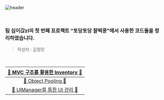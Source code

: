 ![header](https://capsule-render.vercel.app/api?type=cylinder&color=A1B6FF&height=150&section=header&text=TodangTodang%20Codes&fontSize=60&fontColor=ECFBFF&animation=fadeIn)

<br>

### 팀 십이갅zl의 첫 번째 프로젝트 "토당토당 찰떡쿵"에서 사용한 코드들을 정리하였습니다.
> 작성자 : 김정민

<br>

| [🐰 MVC 구조를 활용한 Inventory 🐰](https://github.com/j-miiin/TodangTodangCodes/tree/main/MVC%20%EA%B5%AC%EC%A1%B0%EB%A5%BC%20%ED%99%9C%EC%9A%A9%ED%95%9C%20Inventory) |
| :---: |
| [🐇 Object Pooling 🐇](https://github.com/j-miiin/TodangTodangCodes/tree/main/Object%20Pooling) |
| [🍡 UIManager를 통한 UI 관리 🍡](https://github.com/j-miiin/TodangTodangCodes/tree/main/UIManager%EB%A5%BC%20%ED%86%B5%ED%95%9C%20UI%20%EA%B4%80%EB%A6%AC) |

